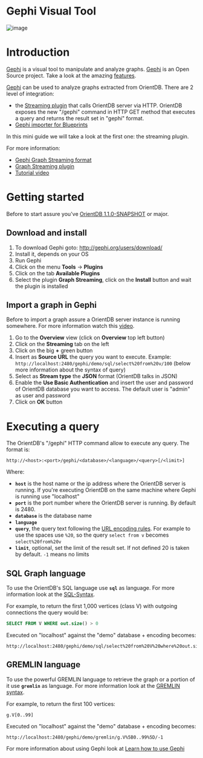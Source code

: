 # Gephi Visual Tool

![image](https://gephi.github.io/images/screenshots/preview4.png)

# Introduction

[Gephi](http://gephi.org) is a visual tool to manipulate and analyze graphs. [Gephi](http://gephi.org) is an Open Source project. Take a look at the amazing [features](http://gephi.org/features/).

[Gephi](http://gephi.org) can be used to analyze graphs extracted from OrientDB. There are 2 level of integration:
- the [Streaming plugin](https://gephi.org/plugins/graph-streaming/) that calls OrientDB server via HTTP. OrientDB exposes the new "/gephi" command in HTTP GET method that executes a query and returns the result set in "gephi" format.
- [Gephi importer for Blueprints](https://github.com/datablend/gephi-blueprints-plugin/wiki)

In this mini guide we will take a look at the first one: the streaming plugin.

For more information:
- [Gephi Graph Streaming format](http://wiki.gephi.org/index.php/Graph_Streaming)
- [Graph Streaming plugin](https://gephi.org/plugins/graph-streaming/)
- [Tutorial video](http://www.youtube.com/watch?v=7SW_FDiY0sg)

# Getting started

Before to start assure you've [OrientDB 1.1.0-SNAPSHOT](https://oss.sonatype.org/content/groups/public/com/orientechnologies/orientdb/1.1.0-SNAPSHOT/) or major.

## Download and install

1. To download Gephi goto: http://gephi.org/users/download/
1. Install it, depends on your OS
1. Run Gephi
1. Click on the menu **Tools** -> **Plugins**
1. Click on the tab **Available Plugins**
1. Select the plugin **Graph Streaming**, click on the **Install** button and wait the plugin is installed

## Import a graph in Gephi

Before to import a graph assure a OrientDB server instance is running somewhere. For more information watch this [video](http://www.youtube.com/watch?v=7SW_FDiY0sg).

1. Go to the **Overview** view (click on **Overview** top left button)
1. Click on the **Streaming** tab on the left
1. Click on the big **+** green button
1. Insert as **Source URL** the query you want to execute. Example:  <code>http://localhost:2480/gephi/demo/sql/select%20from%20v/100</code> (below more information about the syntax of query)
1. Select as **Stream type** the **JSON** format (OrientDB talks in JSON)
1. Enable the **Use Basic Authentication** and insert the user and password of OrientDB database you want to access. The default user is "admin" as user and password
1. Click on **OK** button

# Executing a query

The OrientDB's "/gephi" HTTP command allow to execute any query. The format is:

```
http://<host>:<port>/gephi/<database>/<language>/<query>[/<limit>]
```

Where:
- **<code>host</code>** is the host name or the ip address where the OrientDB server is running. If you're executing OrientDB on the same machine where Gephi is running use "localhost"
- **<code>port</code>** is the port number where the OrientDB server is running. By default is 2480.
- **<code>database</code>** is the database name
- **<code>language</code>**
- **<code>query</code>**, the query text following the [URL encoding rules](http://www.w3schools.com/tags/ref_urlencode.asp). For example to use the spaces use <code>%20</code>, so the query <code>select from v</code> becomes <code>select%20from%20v</code>
- **<code>limit</code>**, optional, set the limit of the result set. If not defined 20 is taken by default. <code>-1</code> means no limits

## SQL Graph language

To use the OrientDB's SQL language use **<code>sql</code>** as language. For more information look at the [SQL-Syntax](SQL-Query.md).

For example, to return the first 1,000 vertices (class V) with outgoing connections the query would be:
```sql
SELECT FROM V WHERE out.size() > 0
```

Executed on "localhost" against the "demo" database + encoding becomes:
```
http://localhost:2480/gephi/demo/sql/select%20from%20V%20where%20out.size()%20%3E%200/1000
```

## GREMLIN language

To use the powerful GREMLIN language to retrieve the graph or a portion of it use **<code>gremlin</code>** as language. For more information look at the [GREMLIN syntax](Gremlin.md).

For example, to return the first 100 vertices:
```
g.V[0..99]
```

Executed on "localhost" against the "demo" database + encoding becomes:
```
http://localhost:2480/gephi/demo/gremlin/g.V%5B0..99%5D/-1
```

For more information about using Gephi look at [Learn how to use Gephi](http://gephi.org/users/)
